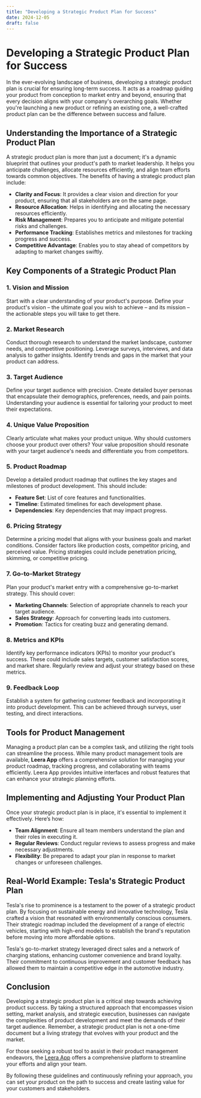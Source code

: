 ```yaml
---
title: "Developing a Strategic Product Plan for Success"
date: 2024-12-05
draft: false
---
```

# Developing a Strategic Product Plan for Success

In the ever-evolving landscape of business, developing a strategic product plan is crucial for ensuring long-term success. It acts as a roadmap guiding your product from conception to market entry and beyond, ensuring that every decision aligns with your company's overarching goals. Whether you're launching a new product or refining an existing one, a well-crafted product plan can be the difference between success and failure.

## Understanding the Importance of a Strategic Product Plan

A strategic product plan is more than just a document; it's a dynamic blueprint that outlines your product's path to market leadership. It helps you anticipate challenges, allocate resources efficiently, and align team efforts towards common objectives. The benefits of having a strategic product plan include:

- **Clarity and Focus**: It provides a clear vision and direction for your product, ensuring that all stakeholders are on the same page.
- **Resource Allocation**: Helps in identifying and allocating the necessary resources efficiently.
- **Risk Management**: Prepares you to anticipate and mitigate potential risks and challenges.
- **Performance Tracking**: Establishes metrics and milestones for tracking progress and success.
- **Competitive Advantage**: Enables you to stay ahead of competitors by adapting to market changes swiftly.

## Key Components of a Strategic Product Plan

### 1. Vision and Mission

Start with a clear understanding of your product's purpose. Define your product's vision – the ultimate goal you wish to achieve – and its mission – the actionable steps you will take to get there.

### 2. Market Research

Conduct thorough research to understand the market landscape, customer needs, and competitive positioning. Leverage surveys, interviews, and data analysis to gather insights. Identify trends and gaps in the market that your product can address.

### 3. Target Audience

Define your target audience with precision. Create detailed buyer personas that encapsulate their demographics, preferences, needs, and pain points. Understanding your audience is essential for tailoring your product to meet their expectations.

### 4. Unique Value Proposition

Clearly articulate what makes your product unique. Why should customers choose your product over others? Your value proposition should resonate with your target audience's needs and differentiate you from competitors.

### 5. Product Roadmap

Develop a detailed product roadmap that outlines the key stages and milestones of product development. This should include:
- **Feature Set**: List of core features and functionalities.
- **Timeline**: Estimated timelines for each development phase.
- **Dependencies**: Key dependencies that may impact progress.

### 6. Pricing Strategy

Determine a pricing model that aligns with your business goals and market conditions. Consider factors like production costs, competitor pricing, and perceived value. Pricing strategies could include penetration pricing, skimming, or competitive pricing.

### 7. Go-to-Market Strategy

Plan your product's market entry with a comprehensive go-to-market strategy. This should cover:
- **Marketing Channels**: Selection of appropriate channels to reach your target audience.
- **Sales Strategy**: Approach for converting leads into customers.
- **Promotion**: Tactics for creating buzz and generating demand.

### 8. Metrics and KPIs

Identify key performance indicators (KPIs) to monitor your product's success. These could include sales targets, customer satisfaction scores, and market share. Regularly review and adjust your strategy based on these metrics.

### 9. Feedback Loop

Establish a system for gathering customer feedback and incorporating it into product development. This can be achieved through surveys, user testing, and direct interactions.

## Tools for Product Management

Managing a product plan can be a complex task, and utilizing the right tools can streamline the process. While many product management tools are available, **Leera App** offers a comprehensive solution for managing your product roadmap, tracking progress, and collaborating with teams efficiently. Leera App provides intuitive interfaces and robust features that can enhance your strategic planning efforts.

## Implementing and Adjusting Your Product Plan

Once your strategic product plan is in place, it's essential to implement it effectively. Here’s how:

- **Team Alignment**: Ensure all team members understand the plan and their roles in executing it.
- **Regular Reviews**: Conduct regular reviews to assess progress and make necessary adjustments.
- **Flexibility**: Be prepared to adapt your plan in response to market changes or unforeseen challenges.

## Real-World Example: Tesla's Strategic Product Plan

Tesla's rise to prominence is a testament to the power of a strategic product plan. By focusing on sustainable energy and innovative technology, Tesla crafted a vision that resonated with environmentally conscious consumers. Their strategic roadmap included the development of a range of electric vehicles, starting with high-end models to establish the brand's reputation before moving into more affordable options.

Tesla's go-to-market strategy leveraged direct sales and a network of charging stations, enhancing customer convenience and brand loyalty. Their commitment to continuous improvement and customer feedback has allowed them to maintain a competitive edge in the automotive industry.

## Conclusion

Developing a strategic product plan is a critical step towards achieving product success. By taking a structured approach that encompasses vision setting, market analysis, and strategic execution, businesses can navigate the complexities of product development and meet the demands of their target audience. Remember, a strategic product plan is not a one-time document but a living strategy that evolves with your product and the market.

For those seeking a robust tool to assist in their product management endeavors, the [Leera App](https://leera.app) offers a comprehensive platform to streamline your efforts and align your team.

By following these guidelines and continuously refining your approach, you can set your product on the path to success and create lasting value for your customers and stakeholders.